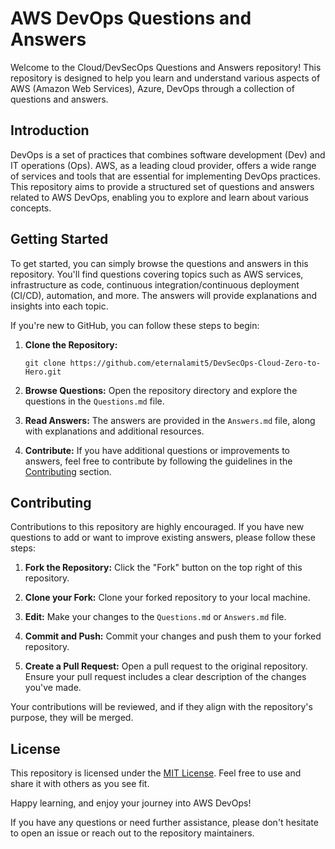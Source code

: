 # AWS DevOps Questions and Answers

Welcome to the Cloud/DevSecOps Questions and Answers repository! This repository is designed to help you learn and understand various aspects of AWS (Amazon Web Services), Azure, DevOps through a collection of questions and answers.

## Introduction

DevOps is a set of practices that combines software development (Dev) and IT operations (Ops). AWS, as a leading cloud provider, offers a wide range of services and tools that are essential for implementing DevOps practices. This repository aims to provide a structured set of questions and answers related to AWS DevOps, enabling you to explore and learn about various concepts.

## Getting Started

To get started, you can simply browse the questions and answers in this repository. You'll find questions covering topics such as AWS services, infrastructure as code, continuous integration/continuous deployment (CI/CD), automation, and more. The answers will provide explanations and insights into each topic.

If you're new to GitHub, you can follow these steps to begin:

1. **Clone the Repository:**
   ```
   git clone https://github.com/eternalamit5/DevSecOps-Cloud-Zero-to-Hero.git
   ```

2. **Browse Questions:** Open the repository directory and explore the questions in the `Questions.md` file.

3. **Read Answers:** The answers are provided in the `Answers.md` file, along with explanations and additional resources.

4. **Contribute:** If you have additional questions or improvements to answers, feel free to contribute by following the guidelines in the [Contributing](#contributing) section.

## Contributing

Contributions to this repository are highly encouraged. If you have new questions to add or want to improve existing answers, please follow these steps:

1. **Fork the Repository:** Click the "Fork" button on the top right of this repository.

2. **Clone your Fork:** Clone your forked repository to your local machine.

3. **Edit:** Make your changes to the `Questions.md` or `Answers.md` file.

4. **Commit and Push:** Commit your changes and push them to your forked repository.

5. **Create a Pull Request:** Open a pull request to the original repository. Ensure your pull request includes a clear description of the changes you've made.

Your contributions will be reviewed, and if they align with the repository's purpose, they will be merged.

## License

This repository is licensed under the [MIT License](LICENSE). Feel free to use and share it with others as you see fit.

Happy learning, and enjoy your journey into AWS DevOps!

If you have any questions or need further assistance, please don't hesitate to open an issue or reach out to the repository maintainers.

##



